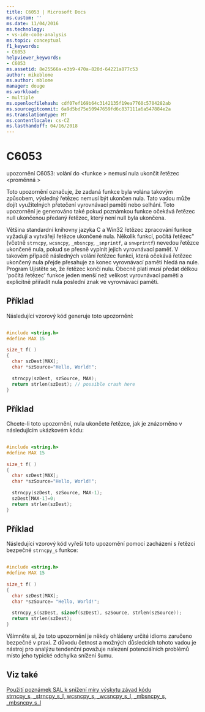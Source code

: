 ```yaml
---
title: C6053 | Microsoft Docs
ms.custom: ''
ms.date: 11/04/2016
ms.technology:
- vs-ide-code-analysis
ms.topic: conceptual
f1_keywords:
- C6053
helpviewer_keywords:
- C6053
ms.assetid: 8e25566a-e3b9-470a-820d-64221a877c53
author: mikeblome
ms.author: mblome
manager: douge
ms.workload:
- multiple
ms.openlocfilehash: cdf07ef169b64c3142135f19ea7760c5704282ab
ms.sourcegitcommit: 6a9d5bd75e50947659fd6c837111a6a547884e2a
ms.translationtype: MT
ms.contentlocale: cs-CZ
ms.lasthandoff: 04/16/2018
---
```

# <a name="c6053"></a>C6053
upozornění C6053: volání do \<funkce > nemusí nula ukončit řetězec \<proměnná >  
  
 Toto upozornění označuje, že zadaná funkce byla volána takovým způsobem, výsledný řetězec nemusí být ukončen nula. Tato vadou může dojít využitelných přetečení vyrovnávací paměti nebo selhání. Toto upozornění je generováno také pokud poznámkou funkce očekává řetězec null ukončenou předaný řetězec, který není null byla ukončena.  
  
 Většina standardní knihovny jazyka C a Win32 řetězec zpracování funkce vyžadují a vytvářejí řetězce ukončené nula. Několik funkcí, počítá řetězec"(včetně `strncpy`, `wcsncpy`, `_mbsncpy`, `_snprintf`, a `snwprintf`) nevedou řetězce ukončené nula, pokud se přesně vyplnit jejich vyrovnávací paměť. V takovém případě následných volání řetězec funkci, která očekává řetězec ukončený nula přejde přesahuje za konec vyrovnávací paměti hledá na nule. Program Ujistěte se, že řetězec končí nulu. Obecně platí musí předat délkou 'počítá řetězec' funkce jeden menší než velikost vyrovnávací paměti a explicitně přiřadit nula poslední znak ve vyrovnávací paměti.  
  
## <a name="example"></a>Příklad  
 Následující vzorový kód generuje toto upozornění:  
  
```cpp  
  
#include <string.h>  
#define MAX 15  
  
size_t f( )  
{  
  char szDest[MAX];  
  char *szSource="Hello, World!";  
  
  strncpy(szDest, szSource, MAX);    
  return strlen(szDest); // possible crash here  
}  
```  
  
## <a name="example"></a>Příklad  
 Chcete-li toto upozornění, nula ukončete řetězce, jak je znázorněno v následujícím ukázkovém kódu:  
  
```cpp  
  
#include <string.h>  
#define MAX 15  
  
size_t f( )  
{  
  char szDest[MAX];  
  char *szSource="Hello, World!";  
  
  strncpy(szDest, szSource, MAX-1);  
  szDest[MAX-1]=0;  
  return strlen(szDest);  
}  
```  
  
## <a name="example"></a>Příklad  
 Následující vzorový kód vyřeší toto upozornění pomocí zacházení s řetězci bezpečné `strncpy_s` funkce:  
  
```cpp  
  
#include <string.h>  
#define MAX 15  
  
size_t f( )  
{  
  char szDest[MAX];  
  char *szSource= "Hello, World!";  
  
  strncpy_s(szDest, sizeof(szDest), szSource, strlen(szSource));    
  return strlen(szDest);  
}  
```  
  
 Všimněte si, že toto upozornění je někdy ohlášeny určité idioms zaručeno bezpečné v praxi. Z důvodu četnost a možných důsledcích tohoto vadou je nástroj pro analýzu tendenční považuje nalezení potenciálních problémů místo jeho typické odchylka snížení šumu.  
  
## <a name="see-also"></a>Viz také  
 [Použití poznámek SAL k snížení míry výskytu závad kódu](using-sal-annotations-to-reduce-c-cpp-code-defects.md)   
 [strncpy_s, _strncpy_s_l, wcsncpy_s, _wcsncpy_s_l, _mbsncpy_s, _mbsncpy_s_l](/cpp/c-runtime-library/reference/strncpy-s-strncpy-s-l-wcsncpy-s-wcsncpy-s-l-mbsncpy-s-mbsncpy-s-l)
